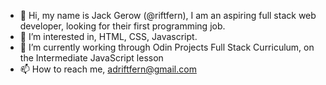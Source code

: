 - 👋 Hi, my name is Jack Gerow (@riftfern), I am an aspiring full stack web developer, looking for their first programming job.
- 👀 I’m interested in, HTML, CSS, Javascript.
- 🌱 I’m currently working through Odin Projects Full Stack Curriculum, on the Intermediate JavaScript lesson
- 📫 How to reach me, adriftfern@gmail.com

<!---
riftfern/riftfern is a ✨ special ✨ repository because its `README.md` (this file) appears on your GitHub profile.
You can click the Preview link to take a look at your changes.
--->
